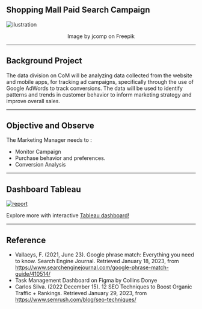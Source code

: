 ## Shopping Mall Paid Search Campaign
![ilustration](https://miro.medium.com/v2/resize:fit:4800/format:webp/1*OtyeQiRYQOHWzjYSRGjTJQ.jpeg)
<p align="center">
Image by jcomp on Freepik
</p>

---

## Background Project
The data division on CoM will be analyzing data collected from the website and mobile apps, for tracking ad campaigns, specifically through the use of Google AdWords to track conversions. The data will be used to identify patterns and trends in customer behavior to inform marketing strategy and improve overall sales.

---

## Objective and Observe
The Marketing Manager needs to :
- Monitor Campaign
- Purchase behavior and preferences.
- Conversion Analysis
---
## Dashboard Tableau
[![report](https:&#47;&#47;public.tableau.com&#47;static&#47;images&#47;Co&#47;CoMMallPaidSearchCampaignDataset&#47;DashboardOverview&#47;1_rss.png)](https://public.tableau.com/app/profile/nicodemusnaisau/viz/CoMMallPaidSearchCampaignDataset/DashboardOverview)

Explore more with interactive [Tableau dashboard!](https://public.tableau.com/app/profile/nicodemusnaisau/viz/CoMMallPaidSearchCampaignDataset/DashboardOverview)

---

## Reference
- Vallaeys, F. (2021, June 23). Google phrase match: Everything you need to know. Search Engine Journal. Retrieved January 18, 2023, from https://www.searchenginejournal.com/google-phrase-match-guide/410514/
- Task Management Dashboard on Figma by Collins Donye
- Carlos Silva. (2022 December 15). 12 SEO Techniques to Boost Organic Traffic + Rankings. Retrieved January 29, 2023, from https://www.semrush.com/blog/seo-techniques/
